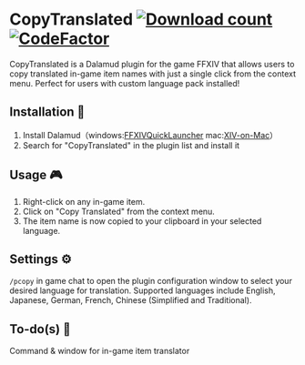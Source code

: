 # CopyTranslated [![Download count](https://img.shields.io/endpoint?url=https://qzysathwfhebdai6xgauhz4q7m0mzmrf.lambda-url.us-east-1.on.aws/CopyTranslated)](https://github.com/kelvin124124/CopyTranslated) [![CodeFactor](https://www.codefactor.io/repository/github/kelvin124124/copytranslated/badge)](https://www.codefactor.io/repository/github/kelvin124124/copytranslated)

CopyTranslated is a Dalamud plugin for the game FFXIV that allows users to copy translated in-game item names with just a single click from the context menu. Perfect for users with custom language pack installed!

## Installation 🔧
1. Install Dalamud（windows:[FFXIVQuickLauncher](https://github.com/goatcorp/FFXIVQuickLauncher)
mac:[XIV-on-Mac](https://github.com/marzent/XIV-on-Mac)）
2. Search for "CopyTranslated" in the plugin list and install it

## Usage 🎮
1. Right-click on any in-game item.
2. Click on "Copy Translated" from the context menu.
3. The item name is now copied to your clipboard in your selected language.

## Settings ⚙️
`/pcopy` in game chat to open the plugin configuration window to select your desired language for translation. Supported languages include 
English, Japanese, German, French, Chinese (Simplified and Traditional).

## To-do(s) 🎯
Command & window for in-game item translator
